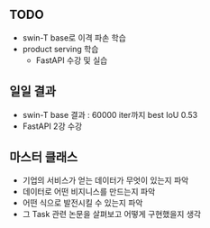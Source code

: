 ## TODO

- swin-T base로 이격 파손 학습
- product serving 학습
  - FastAPI 수강 및 실습

## 일일 결과

- swin-T base 결과 : 60000 iter까지 best IoU 0.53
- FastAPI 2강 수강

## 마스터 클래스

- 기업의 서비스가 얻는 데이터가 무엇이 있는지 파악
- 데이터로 어떤 비지니스를 만드는지 파악
- 어떤 식으로 발전시킬 수 있는지 파악
- 그 Task 관련 논문을 살펴보고 어떻게 구현했을지 생각
